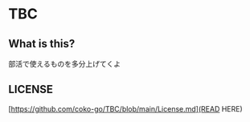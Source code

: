 # TBC
## What is this?
部活で使えるものを多分上げてくよ
## LICENSE
[https://github.com/coko-go/TBC/blob/main/License.md](READ HERE)
